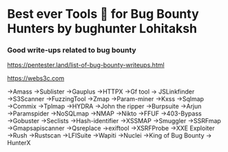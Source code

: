 # Best ever Tools 🧰 for Bug Bounty Hunters by bughunter **Lohitaksh**

### Good write-ups related to bug bounty
https://pentester.land/list-of-bug-bounty-writeups.html

https://webs3c.com

→Amass
→Sublister
→Gauplus
→HTTPX
→Gf tool
→ JSLinkfinder
→S3Scanner
→FuzzingTool
→Zmap
→Param-miner
→Kxss
→Sqlmap
→Commix
→Tplmap
→HYDRA
→John the ripper
→Burpsuite
→Arjun
→Paramspider
→NoSQLmap
→NMAP
→Nikto
→FFUF
→403-Bypass
→Gobuster
→Seclists
→Hash-identifier
→XSSMAP
→Smuggler
→SSRFmap
→Gmapsapiscanner
→Qsreplace
→exiftool
→XSRFProbe
→XXE Exploiter
→Rush
→Rustscan
→LFISuite
→Wapiti
→Nuclei
→King of Bug Bounty
→ HunterX
